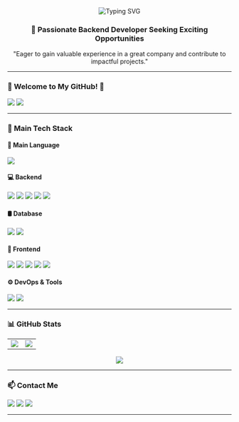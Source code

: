 <div align="center">

  <img src="https://readme-typing-svg.demolab.com?font=Fira+Code&weight=600&size=24&pause=1000&color=FFA500&center=true&width=550&lines=Backend+Developer+|+Always+Learning;Eager+to+gain+valuable+experience!;Striving+for+growth+and+innovation!;." alt="Typing SVG" />

  <h3>🚀 Passionate Backend Developer Seeking Exciting Opportunities</h3>
  <p>"Eager to gain valuable experience in a great company and contribute to impactful projects."</p>

</div>

---

### 🐹 Welcome to My GitHub! 🐹

<a href="https://github.com/SangHyun-e"><img src="https://hits.seeyoufarm.com/api/count/incr/badge.svg?url=https%3A%2F%2Fgithub.com%2FSangHyun-e&count_bg=%23000000&title_bg=%23000000&icon=github.svg&icon_color=%23E7E7E7&title=GitHub&edge_flat=false"/></a> 
<a href="https://1000sang-dev.tistory.com/"><img src="https://img.shields.io/badge/TISTORY BLOG-000000?style=flat-square&logo=tistory&logoColor=white"/></a>

---

### 🔧 Main Tech Stack
#### 🚀 Main Language
<p>
  <img src="https://img.shields.io/badge/Java-007396?style=for-the-badge&logo=openjdk&logoColor=white"/>
</p>

#### 💻 Backend
<p>
  <img src="https://img.shields.io/badge/Spring Boot-6DB33F?style=for-the-badge&logo=springboot&logoColor=white"/>
  <img src="https://img.shields.io/badge/Spring Framework-6DB33F?style=for-the-badge&logo=spring&logoColor=white"/>
  <img src="https://img.shields.io/badge/Spring Security-6DB33F?style=for-the-badge&logo=springsecurity&logoColor=white"/>
  <img src="https://img.shields.io/badge/Spring Data JPA-6DB33F?style=for-the-badge&logo=spring&logoColor=white"/>
  <img src="https://img.shields.io/badge/MyBatis-DC382D?style=for-the-badge&logo=mybatis&logoColor=white"/>
</p>

#### 🛢 Database

<p>
  <img src="https://img.shields.io/badge/MySQL-4479A1?style=for-the-badge&logo=mysql&logoColor=white"/>
  <img src="https://img.shields.io/badge/Oracle-F80000?style=for-the-badge&logo=oracle&logoColor=white"/>
</p>

#### 🎨 Frontend
<p>
  <img src="https://img.shields.io/badge/HTML5-E34F26?style=for-the-badge&logo=html5&logoColor=white"/>
  <img src="https://img.shields.io/badge/CSS3-1572B6?style=for-the-badge&logo=css3&logoColor=white"/>
  <img src="https://img.shields.io/badge/JavaScript-F7DF1E?style=for-the-badge&logo=javascript&logoColor=black"/>
  <img src="https://img.shields.io/badge/React-61DAFB?style=for-the-badge&logo=react&logoColor=black"/>
  <img src="https://img.shields.io/badge/Next.js-000000?style=for-the-badge&logo=next.js&logoColor=white"/>
</p>

#### ⚙️ DevOps & Tools
<p>
  <img src="https://img.shields.io/badge/Docker-2496ED?style=for-the-badge&logo=docker&logoColor=white"/>
  <img src="https://img.shields.io/badge/Git-F05032?style=for-the-badge&logo=git&logoColor=white"/>
</p>

---

### 📊 GitHub Stats

<table>
  <tr>
    <td>
      <img src="https://github-readme-stats.vercel.app/api?username=SangHyun-e&show_icons=true&theme=transparent&hide=" />
    </td>
    <td>
      <img src="https://github-readme-streak-stats.herokuapp.com/?user=SangHyun-e&theme=dark"/>
    </td>
  </tr>
</table>

<p align="center">
  <img src="https://github-readme-stats.vercel.app/api/top-langs/?username=SangHyun-e&theme=transparent&exclude_repo=Computer-Science-Engineering&layout=compact&langs_count=10"/>
</p>

---

### 📫 Contact Me
<p>
  <a href="mailto:sanghyune_@naver.com"><img src="https://img.shields.io/badge/Naver-03C75A?style=for-the-badge&logo=naver&logoColor=white"/></a>
  <a href="https://linkedin.com/in/상현-천-564bab340/"><img src="https://img.shields.io/badge/LinkedIn-0077B5?style=for-the-badge&logo=linkedin&logoColor=white"/></a>
  <a href="https://1000sang-dev.tistory.com/"><img src="https://img.shields.io/badge/Blog-FFA500?style=for-the-badge&logo=rss&logoColor=white"/></a>
</p>

---

